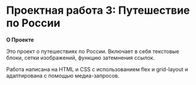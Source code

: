 # Проектная работа 3: Путешествие по России

**О Проекте**

Это проект о путешествиях по России. Включает в себя текстовые блоки, сетки изображений, функцию затемнения ссылок.

Работа написана на HTML и СSS с использованием flex и grid-layout и адаптирована с помощью медиа-запросов. 

